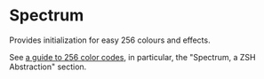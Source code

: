 Spectrum
========

Provides initialization for easy 256 colours and effects.

See [a guide to 256 color codes](http://lucentbeing.com/writing/archives/a-guide-to-256-color-codes/), in particular, the "Spectrum, a ZSH Abstraction" section.


